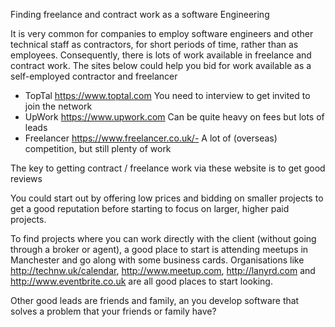 

Finding freelance and contract work as a software Engineering

It is very common for companies to employ software engineers and other technical staff as contractors, for short periods of time, rather than as employees. Consequently, there is lots of work available in freelance and contract work. The sites below could help you bid for work available as a self-employed contractor and freelancer

* TopTal https://www.toptal.com You need to interview to get invited to join the network
* UpWork https://www.upwork.com Can be quite heavy on fees but lots of leads
* Freelancer https://www.freelancer.co.uk/- A lot of (overseas) competition, but still plenty of work

The key to getting contract / freelance work via these website is to get good reviews

You could start out by offering low prices and bidding on smaller projects to get a good reputation before starting to focus on larger, higher paid projects.

To find projects where you can work directly with the client (without going through a broker or agent), a good place to start is attending meetups in Manchester and go along with some business cards. Organisations like  http://technw.uk/calendar, http://www.meetup.com, http://lanyrd.com and http://www.eventbrite.co.uk are all good places to start looking.

Other good leads are friends and family, an you develop software that solves a problem that your friends or family have?
